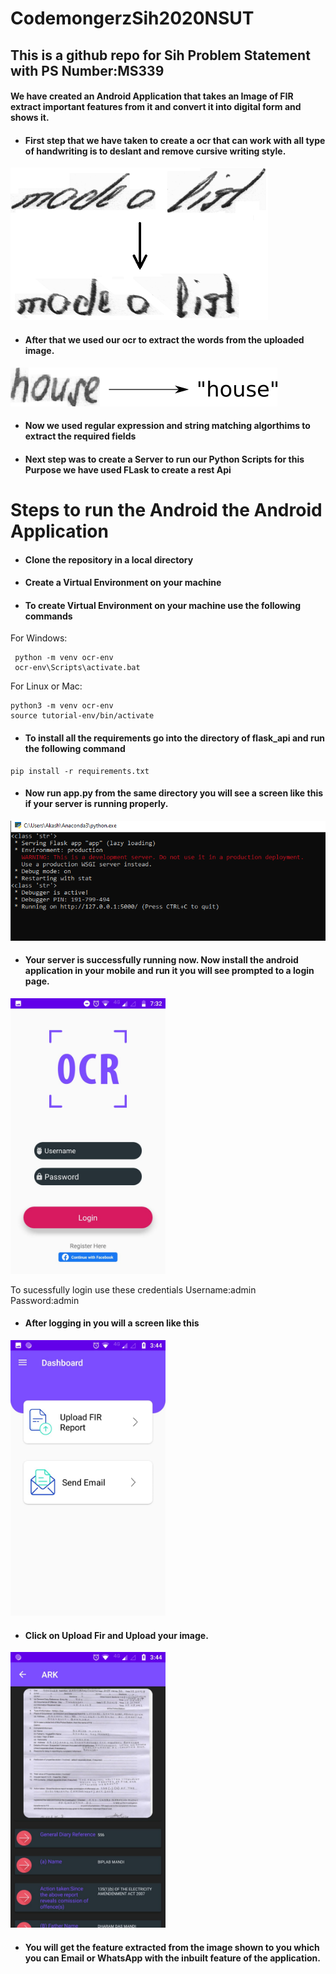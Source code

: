 # CodemongerzSih2020NSUT
## This is a github repo for Sih Problem  Statement with PS Number:MS339
#### We have created an Android Application that takes an Image of FIR extract important features from it and convert it into digital form and shows it.
* #### First step that we have taken to create a ocr that can work with all type of handwriting is to deslant and remove cursive writing style.
![deslanting](./doc/deslanting.png)
* #### After that we used our ocr to extract the words from the uploaded image.
![htr](./doc/htr.png)
* ####  Now we used regular expression and string matching algorthims to extract the required fields
* #### Next step was to create a Server to run our Python Scripts for this Purpose we have used FLask to create a rest Api
# Steps to run the Android the Android Application
*  #### Clone the repository in a local directory
*  #### Create a Virtual Environment on your machine
* #### To create Virtual Environment on your machine use the following commands

For Windows:
 ```
  python -m venv ocr-env
  ocr-env\Scripts\activate.bat
 ```
  
 For Linux or Mac:
  ```
  python3 -m venv ocr-env
  source tutorial-env/bin/activate
 ``` 
 * #### To install all the requirements go into the directory of flask_api and run the following command
 ```
pip install -r requirements.txt
```
 * #### Now run app.py from the same directory you will see a screen like this if your server is running properly.
 ![flask_running](./doc/flask_running.png) 
 * #### Your server is successfully running now. Now install the android application in your mobile and run it you will see prompted to a login page.
 <img src="./doc/Login.jpg" width="248">
 
  To sucessfully login use these credentials
  Username:admin
  Password:admin
 
* #### After logging in you will a screen like this

<img src="./doc/mainscreen.jpg" width="248">

* #### Click on Upload Fir and Upload your image.

<img src="./doc/result.jpg" width="248">

* #### You will get the feature extracted from the image shown to you which you can Email or WhatsApp with the inbuilt feature of the application.
